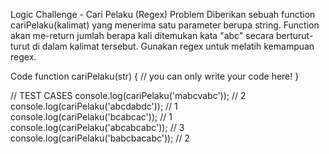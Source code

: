 Logic Challenge - Cari Pelaku (Regex)
Problem
Diberikan sebuah function cariPelaku(kalimat) yang menerima satu parameter berupa string. Function akan me-return jumlah berapa kali ditemukan kata "abc" secara berturut-turut di dalam kalimat tersebut. Gunakan regex untuk melatih kemampuan regex.

Code
function cariPelaku(str) {
  // you can only write your code here!
}

// TEST CASES
console.log(cariPelaku('mabcvabc')); // 2
console.log(cariPelaku('abcdabdc')); // 1
console.log(cariPelaku('bcabcac')); // 1
console.log(cariPelaku('abcabcabc')); // 3
console.log(cariPelaku('babcbacabc')); // 2